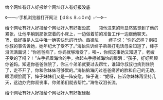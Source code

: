 给个网址有好人好报给个网址好人有好报没底

《——✅手机浏览器打开网沚【ｄ8ｓ８.c０m】✅—》--

给个网址有好人好报给个网址好人有好报没底　　领他进来的师显然感觉到了他的紧张，让他平躺到那张空着的小床上，一边做着前的准备工作一边跟他聊天。
		15、做好事是人生中唯一确实快乐的行动。西德尼
　　婶子说：“你妈怎样？别把你叔的事告诉她，她年纪大了受不了。”海怡告诉婶子弟弟打电话母亲知道了，婶子泪流满面说：“你爸爸病了，你妈就够难受了，唉~，你叔这事她又知道了，老嫂子受的了吗？！”左手抓着海怡的手，抬起右手擦掉海怡的眼泪：“孩子，好好照顾你爸妈。知道你爸爸住院了，你三个弟弟就要过去帮忙，谁知你叔叔也病到住院了，走不开了，你和你妹妹可够累的。”海怡脑海闪过爸爸痛苦的脸和自己的无助，眼泪顺脸而下，婶子妹妹们又是一阵安慰。婶子说：“妮呀，告诉你妹妹再坚持几天，这边办完你叔丧事，你弟弟们就去帮忙。”海怡双泪长流。





给个网址有好人好报给个网址好人有好报碌起
